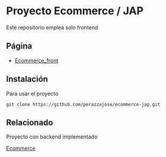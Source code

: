 # Proyecto Ecommerce / JAP

Este repositorio emplea solo frontend

## Página

 - [Ecommerce_front](https://perazzajose.github.io/ecommerce-front/)



## Instalación 

Para usar el proyecto

```
git clone https://github.com/perazzajose/ecommerce-jap.git
```


## Relacionado

Proyecto con backend implementado

[Ecommerce](https://github.com/perazzajose/ecommerce-back)
